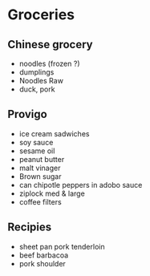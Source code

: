 # Groceries

## Chinese grocery

- noodles (frozen ?)
- dumplings
- Noodles Raw
- duck, pork

## Provigo

- ice cream sadwiches
- soy sauce
- sesame oil
- peanut butter
- malt vinager
- Brown sugar
- can chipotle peppers in adobo sauce
- ziplock med & large
- coffee filters

## Recipies

- sheet pan pork tenderloin
- beef barbacoa
- pork shoulder
